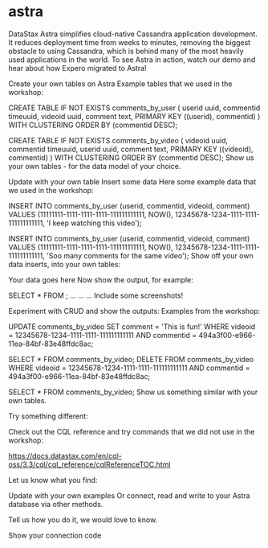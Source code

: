# astra

DataStax Astra simplifies cloud-native Cassandra application development. It reduces deployment time from weeks to minutes, removing the biggest obstacle to using Cassandra, which is behind many of the most heavily used applications in the world. To see Astra in action, watch our demo and hear about how Expero migrated to Astra!

Create your own tables on Astra
Example tables that we used in the workshop:

CREATE TABLE IF NOT EXISTS comments_by_user (
    userid uuid,
    commentid timeuuid,
    videoid uuid,
    comment text,
    PRIMARY KEY ((userid), commentid)
) WITH CLUSTERING ORDER BY (commentid DESC);

CREATE TABLE IF NOT EXISTS comments_by_video (
    videoid   uuid,
    commentid timeuuid,
    userid    uuid,
    comment   text,
    PRIMARY KEY ((videoid), commentid)
) WITH CLUSTERING ORDER BY (commentid DESC);
Show us your own tables - for the data model of your choice.

Update with your own table
Insert some data
Here some example data that we used in the workshop:

INSERT INTO comments_by_user (userid, commentid, videoid, comment)
VALUES (11111111-1111-1111-1111-111111111111, NOW(), 12345678-1234-1111-1111-111111111111, 'I keep watching this video');

INSERT INTO comments_by_user (userid, commentid, videoid, comment)
VALUES (11111111-1111-1111-1111-111111111111, NOW(), 12345678-1234-1111-1111-111111111111, 'Soo many comments for the same video');
Show off your own data inserts, into your own tables:

Your data goes here
Now show the output, for example:

SELECT * FROM <your table>;
...
...
...
Include some screenshots!

Experiment with CRUD and show the outputs:
Examples from the workshop:

UPDATE comments_by_video 
SET comment = 'This is fun!' 
WHERE videoid = 12345678-1234-1111-1111-111111111111 AND commentid = 494a3f00-e966-11ea-84bf-83e48ffdc8ac;

SELECT * FROM comments_by_video;
DELETE FROM comments_by_video 
WHERE videoid = 12345678-1234-1111-1111-111111111111 AND commentid = 494a3f00-e966-11ea-84bf-83e48ffdc8ac;

SELECT * FROM comments_by_video;
Show us something similar with your own tables.

Try something different:

Check out the CQL reference and try commands that we did not use in the workshop:

https://docs.datastax.com/en/cql-oss/3.3/cql/cql_reference/cqlReferenceTOC.html

Let us know what you find:

Update with your own examples
Or connect, read and write to your Astra database via other methods.

Tell us how you do it, we would love to know.

Show your connection code


